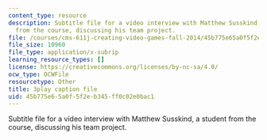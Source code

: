 ```yaml
---
content_type: resource
description: Subtitle file for a video interview with Matthew Susskind, a student
  from the course, discussing his team project.
file: /courses/cms-611j-creating-video-games-fall-2014/45b775e65a0f5f2eb345ff0c02e0bac1_uX-D5Q_5v4A.vtt
file_size: 10960
file_type: application/x-subrip
learning_resource_types: []
license: https://creativecommons.org/licenses/by-nc-sa/4.0/
ocw_type: OCWFile
resourcetype: Other
title: 3play caption file
uid: 45b775e6-5a0f-5f2e-b345-ff0c02e0bac1
---
```

Subtitle file for a video interview with Matthew Susskind, a student from the course, discussing his team project.